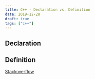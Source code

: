 ```yaml
---
title: C++ - Declaration vs. Definition
date: 2019-12-28
draft: true
tags: ["c++"]
---
```


## Declaration

## Definition

[Stackoverflow](https://stackoverflow.com/questions/1410563/what-is-the-difference-between-a-definition-and-a-declaration)